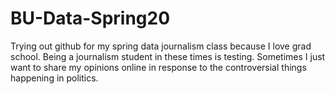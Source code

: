 # BU-Data-Spring20
Trying out github for my spring data journalism class because I love grad school.
Being a journalism student in these times is testing.
Sometimes I just want to share my opinions online in response to the controversial things happening in politics. 
